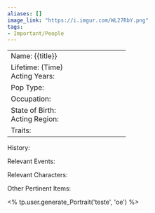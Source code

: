 ```yaml
---
aliases: []
image_link: "https://i.imgur.com/WL27RbY.png"
tags: 
- Important/People
---
```

<table width=100% style="border-collapse: collapse; border: none;" >
<tbody>
  <tr style="border: none;">
    <td width=50% style="border: none;">Name: {{title}} </td>
    <td rowspan="6" width=50% style="border: none;">
		<img src=''>
	  </td>
  </tr>
  <tr>
    <td>Lifetime: (Time) <br>
	    Acting Years:
    </td>
  </tr>
  <tr>
    <td>Pop Type: </td>
  </tr>
  <tr>
    <td>Occupation: </td>
  </tr>
  <tr>
    <td>State of Birth: <br>
    Acting Region:</td>
  </tr>
  <tr>
    <td>Traits:</td>
  </tr>
</tbody>
</table>

History:

Relevant Events:

Relevant Characters:

Other Pertinent Items:

<% tp.user.generate_Portrait('teste', 'oe') %>